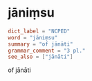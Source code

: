# jāniṃsu

``` toml
dict_label = "NCPED"
word = "jāniṃsu"
summary = "of jānāti"
grammar_comment = "3 pl."
see_also = ["jānāti"]
```

of jānāti

